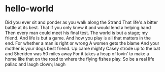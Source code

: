 # hello-world

Did you ever sit and ponder
as you walk along the Strand
That life's a bitter battle at its best.
That if you only knew it and would lend a helping hand
Then every man could meet his final test.
The world is but a stage; my friend.
And life is but a game.
And how you play is all that matters in the end.
For whether a man is right or wrong
A women gets the blame
And your mother is your dogs best friend.
Up came mighty Casey strode up to the bat
and Sheriden was 50 miles away
For it takes a heap of lovin' to make a home like that
on the road to where the flying fishes play.
So be a real life paliac and laugh clown; laugh
